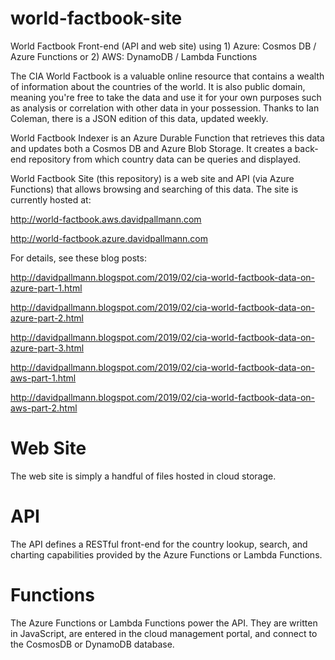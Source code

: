 # world-factbook-site
World Factbook Front-end (API and web site) using 1) Azure: Cosmos DB / Azure Functions or 2) AWS: DynamoDB / Lambda Functions

The CIA World Factbook is a valuable online resource that contains a wealth of information about the countries of the world. It is also public domain, meaning you're free to take the data and use it for your own purposes such as analysis or correlation with other data in your possession. Thanks to Ian Coleman, there is a JSON edition of this data, updated weekly.

World Factbook Indexer is an Azure Durable Function that retrieves this data and updates both a Cosmos DB and Azure Blob Storage. It creates a back-end repository from which country data can be queries and displayed.

World Factbook Site (this repository) is a web site and API (via Azure Functions) that allows browsing and searching of this data.
The site is currently hosted at:

http://world-factbook.aws.davidpallmann.com

http://world-factbook.azure.davidpallmann.com

For details, see these blog posts:

http://davidpallmann.blogspot.com/2019/02/cia-world-factbook-data-on-azure-part-1.html

http://davidpallmann.blogspot.com/2019/02/cia-world-factbook-data-on-azure-part-2.html

http://davidpallmann.blogspot.com/2019/02/cia-world-factbook-data-on-azure-part-3.html

http://davidpallmann.blogspot.com/2019/02/cia-world-factbook-data-on-aws-part-1.html

http://davidpallmann.blogspot.com/2019/02/cia-world-factbook-data-on-aws-part-2.html

# Web Site
The web site is simply a handful of files hosted in cloud storage. 

# API
The API defines a RESTful front-end for the country lookup, search, and charting capabilities provided by the Azure Functions or Lambda Functions.

# Functions
The Azure Functions or Lambda Functions power the API. They are written in JavaScript, are entered in the cloud management portal, and connect to the CosmosDB or DynamoDB database.

